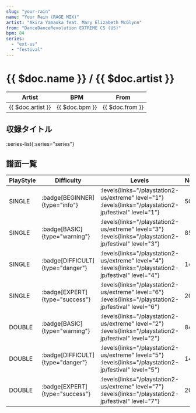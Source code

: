 ```yaml
---
slug: "your-rain"
name: "Your Rain (RAGE MIX)"
artist: "Akira Yamaoka feat. Mary Elizabeth McGlynn"
from: "DanceDanceRevolution EXTREME CS (US)"
bpm: 84
series:
  - "ext-us"
  - "festival"
---
```


# {{ $doc.name }} / {{ $doc.artist }}

|Artist|BPM|From|
|------|---|----|
|{{ $doc.artist }}|{{ $doc.bpm }}|{{ $doc.from }}|

## 収録タイトル

:series-list{:series="series"}

## 譜面一覧

|PlayStyle|Difficulty|Levels|Notes|Movie|
|---------|----------|------|-----|-----|
|SINGLE| :badge[BEGINNER]{type="info"}| :levels{links="/playstation2-us/extreme" level="1"} :levels{links="/playstation2-jp/festival" level="1"}|50/0||
|SINGLE| :badge[BASIC]{type="warning"}| :levels{links="/playstation2-us/extreme" level="3"} :levels{links="/playstation2-jp/festival" level="3"}|85/8||
|SINGLE| :badge[DIFFICULT]{type="danger"}| :levels{links="/playstation2-us/extreme" level="4"} :levels{links="/playstation2-jp/festival" level="4"}|140/8||
|SINGLE| :badge[EXPERT]{type="success"}| :levels{links="/playstation2-us/extreme" level="6"} :levels{links="/playstation2-jp/festival" level="6"}|202/8||
|DOUBLE| :badge[BASIC]{type="warning"}| :levels{links="/playstation2-us/extreme" level="2"} :levels{links="/playstation2-jp/festival" level="2"}|84/1||
|DOUBLE| :badge[DIFFICULT]{type="danger"}| :levels{links="/playstation2-us/extreme" level="5"} :levels{links="/playstation2-jp/festival" level="5"}|147/7||
|DOUBLE| :badge[EXPERT]{type="success"}| :levels{links="/playstation2-us/extreme" level="7"} :levels{links="/playstation2-jp/festival" level="7"}|204/0||
